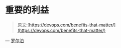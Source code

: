 # 重要的利益

> 原文:[https://devops.com/benefits-that-matter/](https://devops.com/benefits-that-matter/)

— [罗尔泊](https://devops.com/author/breselman/)